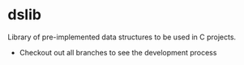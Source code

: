 # dslib
Library of pre-implemented data structures to be used in C projects.

- Checkout out all branches to see the development process
